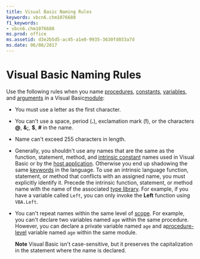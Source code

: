 ```yaml
---
title: Visual Basic Naming Rules
keywords: vbcn6.chm1076688
f1_keywords:
- vbcn6.chm1076688
ms.prod: office
ms.assetid: d3e2b5d5-ac45-a1e0-9935-3630fd033a7d
ms.date: 06/08/2017
---
```



# Visual Basic Naming Rules

Use the following rules when you name [procedures](../../Glossary/vbe-glossary.md#procedure), [constants](../../Glossary/vbe-glossary.md#constant), [variables](../../Glossary/vbe-glossary.md#variable), and [arguments](../../Glossary/vbe-glossary.md#argument) in a Visual Basic[module](../../Glossary/vbe-glossary.md#module):



- You must use a letter as the first character.
    
- You can't use a space, period (**.**), exclamation mark (**!**), or the characters **@**, **&;**, **$**, **#** in the name.
    
- Name can't exceed 255 characters in length.
    
- Generally, you shouldn't use any names that are the same as the function, statement, method, and [intrinsic constant](../../Glossary/vbe-glossary.md#intrinsic-constants) names used in Visual Basic or by the [host application](../../Glossary/vbe-glossary.md#host-application). Otherwise you end up shadowing the same [keywords](../../Glossary/vbe-glossary.md#keyword) in the language. To use an intrinsic language function, statement, or method that conflicts with an assigned name, you must explicitly identify it. Precede the intrinsic function, statement, or method name with the name of the associated [type library](../../Glossary/vbe-glossary.md#type-library). For example, if you have a variable called  `Left`, you can only invoke the  **Left** function using `VBA.Left`.
    
- You can't repeat names within the same level of [scope](../../Glossary/vbe-glossary.md#scope). For example, you can't declare two variables named  `age` within the same procedure. However, you can declare a private variable named `age` and a[procedure-level](../../Glossary/vbe-glossary.md#procedure-level) variable named `age` within the same module.
    
     **Note**  Visual Basic isn't case-sensitive, but it preserves the capitalization in the statement where the name is declared.



